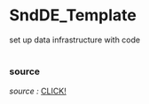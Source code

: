 # SndDE_Template
set up data infrastructure with code

# <h3>source</h3>
*source :* [CLICK!](https://github.com/josephmachado/data_engineering_project_template)
